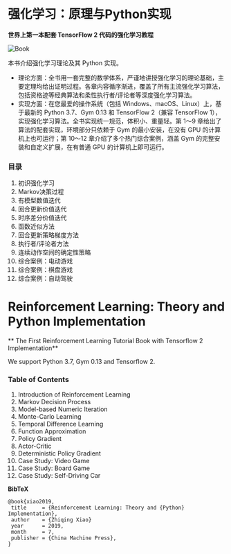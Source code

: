 # 强化学习：原理与Python实现

**世界上第一本配套 TensorFlow 2 代码的强化学习教程**

![Book](https://zhiqingxiao.github.io/images/book/rl.jpg)

本书介绍强化学习理论及其 Python 实现。
- 理论方面：全书用一套完整的数学体系，严谨地讲授强化学习的理论基础，主要定理均给出证明过程。各章内容循序渐进，覆盖了所有主流强化学习算法，包括资格迹等经典算法和柔性执行者/评论者等深度强化学习算法。
- 实现方面：在您最爱的操作系统（包括 Windows、macOS、Linux）上，基于最新的 Python 3.7、Gym 0.13 和 TensorFlow 2（兼容 TensorFlow 1），实现强化学习算法。全书实现统一规范，体积小、重量轻。第 1～9 章给出了算法的配套实现，环境部分只依赖于 Gym 的最小安装，在没有 GPU 的计算机上也可运行；第 10～12 章介绍了多个热门综合案例，涵盖 Gym 的完整安装和自定义扩展，在有普通 GPU 的计算机上即可运行。


### 目录

01. 初识强化学习
02. Markov决策过程
03. 有模型数值迭代
04. 回合更新价值迭代
05. 时序差分价值迭代
06. 函数近似方法
07. 回合更新策略梯度方法
08. 执行者/评论者方法
09. 连续动作空间的确定性策略
10. 综合案例：电动游戏
11. 综合案例：棋盘游戏
12. 综合案例：自动驾驶


# Reinforcement Learning: Theory and Python Implementation

** The First Reinforcement Learning Tutorial Book with Tensorflow 2 Implementation**

We support Python 3.7, Gym 0.13 and Tensorflow 2.

### Table of Contents

01. Introduction of Reinforcement Learning
02. Markov Decision Process
03. Model-based Numeric Iteration
04. Monte-Carlo Learning
05. Temporal Difference Learning
06. Function Approximation
07. Policy Gradient
08. Actor-Critic
09. Deterministic Policy Gradient
10. Case Study: Video Game
11. Case Study: Board Game
12. Case Study: Self-Driving Car


**BibTeX**

    @book{xiao2019,
     title     = {Reinforcement Learning: Theory and {Python} Implementation},
     author    = {Zhiqing Xiao}
     year      = 2019,
     month     = 7,
     publisher = {China Machine Press},
    }

